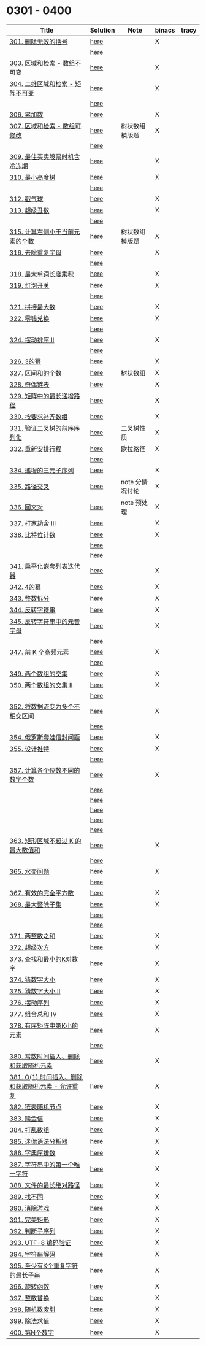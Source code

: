 # 0301 - 0400



| Title                                                        | Solution                 | Note            | binacs | tracy |
| ------------------------------------------------------------ | ------------------------ | --------------- | ------ | ----- |
| [301. 删除无效的括号](https://leetcode-cn.com/problems/remove-invalid-parentheses/) | [here](./0301/README.md) |                 | X      |       |
|                                                              | [here](./0302/README.md) |                 |        |       |
| [303. 区域和检索 - 数组不可变](https://leetcode-cn.com/problems/range-sum-query-immutable/) | [here](./0303/README.md) |                 | X      |       |
| [304. 二维区域和检索 - 矩阵不可变](https://leetcode-cn.com/problems/range-sum-query-2d-immutable/) | [here](./0304/README.md) |                 | X      |       |
|                                                              | [here](./0305/README.md) |                 |        |       |
| [306. 累加数](https://leetcode-cn.com/problems/additive-number/) | [here](./0306/README.md) |                 | X      |       |
| [307. 区域和检索 - 数组可修改](https://leetcode-cn.com/problems/range-sum-query-mutable/) | [here](./0307/README.md) | 树状数组模版题  | X      |       |
|                                                              | [here](./0308/README.md) |                 |        |       |
| [309. 最佳买卖股票时机含冷冻期](https://leetcode-cn.com/problems/best-time-to-buy-and-sell-stock-with-cooldown/) | [here](./0309/README.md) |                 | X      |       |
| [310. 最小高度树](https://leetcode-cn.com/problems/minimum-height-trees/) | [here](./0310/README.md) |                 | X      |       |
|                                                              | [here](./0311/README.md) |                 |        |       |
| [312. 戳气球](https://leetcode-cn.com/problems/burst-balloons/) | [here](./0312/README.md) |                 | X      |       |
| [313. 超级丑数](https://leetcode-cn.com/problems/super-ugly-number/) | [here](./0313/README.md) |                 | X      |       |
|                                                              | [here](./0314/README.md) |                 |        |       |
| [315. 计算右侧小于当前元素的个数](https://leetcode-cn.com/problems/count-of-smaller-numbers-after-self/) | [here](./0315/README.md) | 树状数组模版题  | X      |       |
| [316. 去除重复字母](https://leetcode-cn.com/problems/remove-duplicate-letters/) | [here](./0316/README.md) |                 | X      |       |
|                                                              | [here](./0317/README.md) |                 |        |       |
| [318. 最大单词长度乘积](https://leetcode-cn.com/problems/maximum-product-of-word-lengths/) | [here](./0318/README.md) |                 | X      |       |
| [319. 灯泡开关](https://leetcode-cn.com/problems/bulb-switcher/) | [here](./0319/README.md) |                 | X      |       |
|                                                              | [here](./0320/README.md) |                 |        |       |
| [321. 拼接最大数](https://leetcode-cn.com/problems/create-maximum-number/) | [here](./0321/README.md) |                 | X      |       |
| [322. 零钱兑换](https://leetcode-cn.com/problems/coin-change/) | [here](./0322/README.md) |                 | X      |       |
|                                                              | [here](./0323/README.md) |                 |        |       |
| [324. 摆动排序 II](https://leetcode-cn.com/problems/wiggle-sort-ii/) | [here](./0324/README.md) |                 | X      |       |
|                                                              | [here](./0325/README.md) |                 |        |       |
| [326. 3的幂](https://leetcode-cn.com/problems/power-of-three/) | [here](./0326/README.md) |                 | X      |       |
| [327. 区间和的个数](https://leetcode-cn.com/problems/count-of-range-sum/) | [here](./0327/README.md) | 树状数组        | X      |       |
| [328. 奇偶链表](https://leetcode-cn.com/problems/odd-even-linked-list/) | [here](./0328/README.md) |                 | X      |       |
| [329. 矩阵中的最长递增路径](https://leetcode-cn.com/problems/longest-increasing-path-in-a-matrix/) | [here](./0329/README.md) |                 | X      |       |
| [330. 按要求补齐数组](https://leetcode-cn.com/problems/patching-array/) | [here](./0330/README.md) |                 | X      |       |
| [331. 验证二叉树的前序序列化](https://leetcode-cn.com/problems/verify-preorder-serialization-of-a-binary-tree/) | [here](./0331/README.md) | 二叉树性质      | X      |       |
| [332. 重新安排行程](https://leetcode-cn.com/problems/reconstruct-itinerary/) | [here](./0332/README.md) | 欧拉路径        | X      |       |
|                                                              | [here](./0333/README.md) |                 |        |       |
| [334. 递增的三元子序列](https://leetcode-cn.com/problems/increasing-triplet-subsequence/) | [here](./0334/README.md) |                 | X      |       |
| [335. 路径交叉](https://leetcode-cn.com/problems/self-crossing/) | [here](./0335/README.md) | note 分情况讨论 | X      |       |
| [336. 回文对](https://leetcode-cn.com/problems/palindrome-pairs/) | [here](./0336/README.md) | note 预处理     | X      |       |
| [337. 打家劫舍 III](https://leetcode-cn.com/problems/house-robber-iii/) | [here](./0337/README.md) |                 | X      |       |
| [338. 比特位计数](https://leetcode-cn.com/problems/counting-bits/) | [here](./0338/README.md) |                 | X      |       |
|                                                              | [here](./0339/README.md) |                 |        |       |
|                                                              | [here](./0340/README.md) |                 |        |       |
| [341. 扁平化嵌套列表迭代器](https://leetcode-cn.com/problems/flatten-nested-list-iterator/) | [here](./0341/README.md) |                 | X      |       |
| [342. 4的幂](https://leetcode-cn.com/problems/power-of-four/) | [here](./0342/README.md) |                 | X      |       |
| [343. 整数拆分](https://leetcode-cn.com/problems/integer-break/) | [here](./0343/README.md) |                 | X      |       |
| [344. 反转字符串](https://leetcode-cn.com/problems/reverse-string/) | [here](./0344/README.md) |                 | X      |       |
| [345. 反转字符串中的元音字母](https://leetcode-cn.com/problems/reverse-vowels-of-a-string/) | [here](./0345/README.md) |                 | X      |       |
|                                                              | [here](./0346/README.md) |                 |        |       |
| [347. 前 K 个高频元素](https://leetcode-cn.com/problems/top-k-frequent-elements/) | [here](./0347/README.md) |                 | X      |       |
|                                                              | [here](./0348/README.md) |                 |        |       |
| [349. 两个数组的交集](https://leetcode-cn.com/problems/intersection-of-two-arrays/) | [here](./0349/README.md) |                 | X      |       |
| [350. 两个数组的交集 II](https://leetcode-cn.com/problems/intersection-of-two-arrays-ii/) | [here](./0350/README.md) |                 | X      |       |
|                                                              | [here](./0351/README.md) |                 |        |       |
| [352. 将数据流变为多个不相交区间](https://leetcode-cn.com/problems/data-stream-as-disjoint-intervals/) | [here](./0352/README.md) |                 | X      |       |
|                                                              | [here](./0353/README.md) |                 |        |       |
| [354. 俄罗斯套娃信封问题](https://leetcode-cn.com/problems/russian-doll-envelopes/) | [here](./0354/README.md) |                 | X      |       |
| [355. 设计推特](https://leetcode-cn.com/problems/design-twitter/) | [here](./0355/README.md) |                 | X      |       |
|                                                              | [here](./0356/README.md) |                 |        |       |
| [357. 计算各个位数不同的数字个数](https://leetcode-cn.com/problems/count-numbers-with-unique-digits/) | [here](./0357/README.md) |                 | X      |       |
|                                                              | [here](./0358/README.md) |                 |        |       |
|                                                              | [here](./0359/README.md) |                 |        |       |
|                                                              | [here](./0360/README.md) |                 |        |       |
|                                                              | [here](./0361/README.md) |                 |        |       |
|                                                              | [here](./0362/README.md) |                 |        |       |
| [363. 矩形区域不超过 K 的最大数值和](https://leetcode-cn.com/problems/max-sum-of-rectangle-no-larger-than-k/) | [here](./0363/README.md) |                 | X      |       |
|                                                              | [here](./0364/README.md) |                 |        |       |
| [365. 水壶问题](https://leetcode-cn.com/problems/water-and-jug-problem/) | [here](./0365/README.md) |                 | X      |       |
|                                                              | [here](./0366/README.md) |                 |        |       |
| [367. 有效的完全平方数](https://leetcode-cn.com/problems/valid-perfect-square/) | [here](./0367/README.md) |                 | X      |       |
| [368. 最大整除子集](https://leetcode-cn.com/problems/largest-divisible-subset/) | [here](./0368/README.md) |                 | X      |       |
|                                                              | [here](./0369/README.md) |                 |        |       |
|                                                              | [here](./0370/README.md) |                 |        |       |
| [371. 两整数之和](https://leetcode-cn.com/problems/sum-of-two-integers/) | [here](./0371/README.md) |                 | X      |       |
| [372. 超级次方](https://leetcode-cn.com/problems/super-pow/) | [here](./0372/README.md) |                 | X      |       |
| [373. 查找和最小的K对数字](https://leetcode-cn.com/problems/find-k-pairs-with-smallest-sums/) | [here](./0373/README.md) |                 | X      |       |
| [374. 猜数字大小](https://leetcode-cn.com/problems/guess-number-higher-or-lower/) | [here](./0374/README.md) |                 | X      |       |
| [375. 猜数字大小 II](https://leetcode-cn.com/problems/guess-number-higher-or-lower-ii/) | [here](./0375/README.md) |                 | X      |       |
| [376. 摆动序列](https://leetcode-cn.com/problems/wiggle-subsequence/) | [here](./0376/README.md) |                 | X      |       |
| [377. 组合总和 Ⅳ](https://leetcode-cn.com/problems/combination-sum-iv/) | [here](./0377/README.md) |                 | X      |       |
| [378. 有序矩阵中第K小的元素](https://leetcode-cn.com/problems/kth-smallest-element-in-a-sorted-matrix/) | [here](./0378/README.md) |                 | X      |       |
|                                                              | [here](./0379/README.md) |                 |        |       |
| [380. 常数时间插入、删除和获取随机元素](https://leetcode-cn.com/problems/insert-delete-getrandom-o1/) | [here](./0380/README.md) |                 | X      |       |
| [381. O(1) 时间插入、删除和获取随机元素 - 允许重复](https://leetcode-cn.com/problems/insert-delete-getrandom-o1-duplicates-allowed/) | [here](./0381/README.md) |                 | X      |       |
| [382. 链表随机节点](https://leetcode-cn.com/problems/linked-list-random-node/) | [here](./0382/README.md) |                 | X      |       |
| [383. 赎金信](https://leetcode-cn.com/problems/ransom-note/) | [here](./0383/README.md) |                 | X      |       |
| [384. 打乱数组](https://leetcode-cn.com/problems/shuffle-an-array/) | [here](./0384/README.md) |                 | X      |       |
| [385. 迷你语法分析器](https://leetcode-cn.com/problems/mini-parser/) | [here](./0385/README.md) |                 | X      |       |
| [386. 字典序排数](https://leetcode-cn.com/problems/lexicographical-numbers/) | [here](./0386/README.md) |                 | X      |       |
| [387. 字符串中的第一个唯一字符](https://leetcode-cn.com/problems/first-unique-character-in-a-string/) | [here](./0387/README.md) |                 | X      |       |
| [388. 文件的最长绝对路径](https://leetcode-cn.com/problems/longest-absolute-file-path/) | [here](./0388/README.md) |                 | X      |       |
| [389. 找不同](https://leetcode-cn.com/problems/find-the-difference/) | [here](./0389/README.md) |                 | X      |       |
| [390. 消除游戏](https://leetcode-cn.com/problems/elimination-game/) | [here](./0390/README.md) |                 | X      |       |
| [391. 完美矩形](https://leetcode-cn.com/problems/perfect-rectangle/) | [here](./0391/README.md) |                 | X      |       |
| [392. 判断子序列](https://leetcode-cn.com/problems/is-subsequence/) | [here](./0392/README.md) |                 | X      |       |
| [393. UTF-8 编码验证](https://leetcode-cn.com/problems/utf-8-validation/) | [here](./0393/README.md) |                 | X      |       |
| [394. 字符串解码](https://leetcode-cn.com/problems/decode-string/) | [here](./0394/README.md) |                 | X      |       |
| [395. 至少有K个重复字符的最长子串](https://leetcode-cn.com/problems/longest-substring-with-at-least-k-repeating-characters/) | [here](./0395/README.md) |                 | X      |       |
| [396. 旋转函数](https://leetcode-cn.com/problems/rotate-function/) | [here](./0396/README.md) |                 | X      |       |
| [397. 整数替换](https://leetcode-cn.com/problems/integer-replacement/) | [here](./0397/README.md) |                 | X      |       |
| [398. 随机数索引](https://leetcode-cn.com/problems/random-pick-index/) | [here](./0398/README.md) |                 | X      |       |
| [399. 除法求值](https://leetcode-cn.com/problems/evaluate-division/) | [here](./0399/README.md) |                 | X      |       |
| [400. 第N个数字](https://leetcode-cn.com/problems/nth-digit/) | [here](./0400/README.md) |                 | X      |       |

